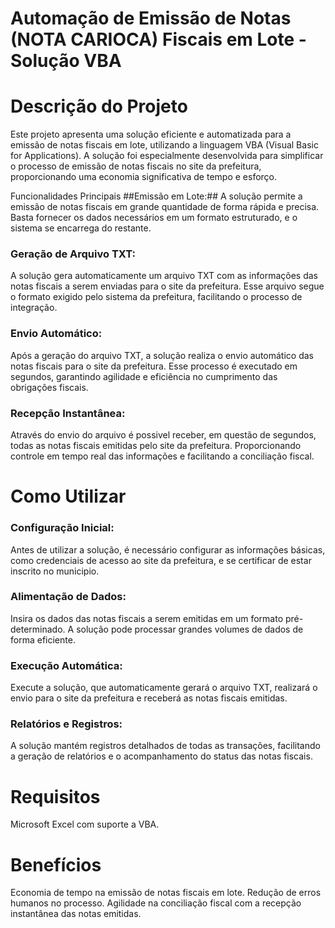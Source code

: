  
# Automação de Emissão de Notas (NOTA CARIOCA) Fiscais em Lote  - Solução VBA
# Descrição do Projeto
Este projeto apresenta uma solução eficiente e automatizada para a emissão de notas fiscais em lote, utilizando a linguagem VBA (Visual Basic for Applications). A solução foi especialmente desenvolvida para simplificar o processo de emissão de notas fiscais no site da prefeitura, proporcionando uma economia significativa de tempo e esforço.

Funcionalidades Principais
##Emissão em Lote:## A solução permite a emissão de notas fiscais em grande quantidade de forma rápida e precisa. Basta fornecer os dados necessários em um formato estruturado, e o sistema se encarrega do restante.

### Geração de Arquivo TXT:
A solução gera automaticamente um arquivo TXT com as informações das notas fiscais a serem enviadas para o site da prefeitura. Esse arquivo segue o formato exigido pelo sistema da prefeitura, facilitando o processo de integração.

### Envio Automático:
Após a geração do arquivo TXT, a solução realiza o envio automático das notas fiscais para o site da prefeitura. Esse processo é executado em segundos, garantindo agilidade e eficiência no cumprimento das obrigações fiscais.

### Recepção Instantânea: 
Através do envio do arquivo é possivel receber, em questão de segundos, todas as notas fiscais emitidas pelo site da prefeitura. Proporcionando controle em tempo real das informações e facilitando a conciliação fiscal.

# Como Utilizar
### Configuração Inicial: 
Antes de utilizar a solução, é necessário configurar as informações básicas, como credenciais de acesso ao site da prefeitura, e se certificar de estar inscrito no municipio.

### Alimentação de Dados:
Insira os dados das notas fiscais a serem emitidas em um formato pré-determinado. A solução pode processar grandes volumes de dados de forma eficiente.

### Execução Automática:
Execute a solução, que automaticamente gerará o arquivo TXT, realizará o envio para o site da prefeitura e receberá as notas fiscais emitidas.

### Relatórios e Registros: 
A solução mantém registros detalhados de todas as transações, facilitando a geração de relatórios e o acompanhamento do status das notas fiscais.

# Requisitos
Microsoft Excel com suporte a VBA.
# Benefícios
Economia de tempo na emissão de notas fiscais em lote.
Redução de erros humanos no processo.
Agilidade na conciliação fiscal com a recepção instantânea das notas emitidas.

